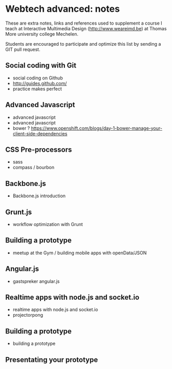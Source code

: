 Webtech advanced: notes
===
These are extra notes, links and references used to supplement a course I teach at Interactive Multimedia Design (http://www.weareimd.be) at Thomas More university college Mechelen.

Students are encouraged to participate and optimize this list by sending a GIT pull request.

Social coding with Git
---
* social coding on Github
* http://guides.github.com/
* practice makes perfect

Advanced Javascript
---
* advanced javascript
* advanced javascript
* bower ? https://www.openshift.com/blogs/day-1-bower-manage-your-client-side-dependencies

CSS Pre-processors
---
* sass
* compass / bourbon 

Backbone.js
---
* Backbone.js introduction

Grunt.js
---
* workflow optimization with Grunt

Building a prototype
---
* meetup at the Gym / building mobile apps with openData/JSON

Angular.js
---
* gastspreker angular.js

Realtime apps with node.js and socket.io
---
* realtime apps with node.js and socket.io
* projectorpong

Building a prototype
---
* building a prototype

Presentating your prototype
---



